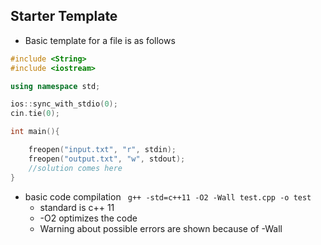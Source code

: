 ## Starter Template

- Basic template for a file is as follows 
``` C++
#include <String>
#include <iostream>

using namespace std;

ios::sync_with_stdio(0);
cin.tie(0);

int main(){

	freopen("input.txt", "r", stdin);
	freopen("output.txt", "w", stdout);
	//solution comes here
} 
```
- basic code compilation 
``` g++ -std=c++11 -O2 -Wall test.cpp -o test```
	- standard is c++ 11
	- -O2 optimizes the code 
	- Warning about possible errors are shown because of -Wall